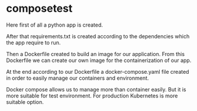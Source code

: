 # composetest

Here first of all a python app is created.

After that requirements.txt is created according to the dependencies which the app require to run.

Then a Dockerfile created to build an image for our application. From this Dockerfile we can create our own image for the containerization of our app.

At the end according to our Dockerfile a docker-compose.yaml file created in order to easily manage our containers and environment.

Docker compose allows us to manage more than container easily. But it is more suitable for test environment. For production Kubernetes is more suitable option.
